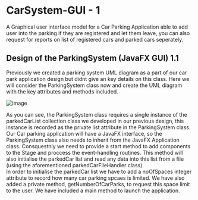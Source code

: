 # CarSystem-GUI - 1
 A Graphical user interface model for a Car Parking Application able to add user into the parking if they are registered and let them leave, you can also request for reports on list of registered cars and parked cars seperately.
 
 ## Design of the ParkingSystem (JavaFX GUI) 1.1
 Previously we created a parking system UML diagram as a part of our car park application design but didnt give an key details on this class. Here we will consider the ParkingSystem class now and create the UML diagram with the key attributes and methods included. 
 
![image](https://user-images.githubusercontent.com/77361838/158159316-21f620bf-e2a2-4f08-b78b-11cb045ca25f.png)
 
 As you can see, the ParkingSystem class requires a single instance of the parkedCarList collection class we developed in our previous design, this instance is recorded as the private list attribute in the ParkingSystem class.
 <br>
 Our Car parking application will have a JavaFX interface, so the ParkingSystem class also needs to inherit from the JavaFX Application class. Consquestnly we need to provide a start method to add components to the Stage and proccess the event-handling routines. This method will also initialise the parkedCar list and read any data into this list from a file (using the aforementioned parkedCarFileHandler class).
 <br>
 In order to initialise the parkedCar list we have to add a noOfSpaces integer attribute to record how many car parking spcaes is limited. We have also added a private method, getNumberOfCarParks, to request this space limit to the user. We have included a main method to launch the application.
